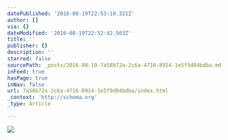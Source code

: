 ```yaml
---
datePublished: '2016-08-19T22:53:10.321Z'
author: []
via: {}
dateModified: '2016-08-19T22:52:42.503Z'
title: ''
publisher: {}
description: ''
starred: false
sourcePath: _posts/2016-08-19-7a58b72a-2c6a-4716-8924-1e5f9d04bdba.md
inFeed: true
hasPage: true
inNav: false
url: 7a58b72a-2c6a-4716-8924-1e5f9d04bdba/index.html
_context: 'http://schema.org'
_type: Article

---
```

![](https://the-grid-user-content.s3-us-west-2.amazonaws.com/78759ffb-4f59-4ced-aa74-33b022085866.jpg)